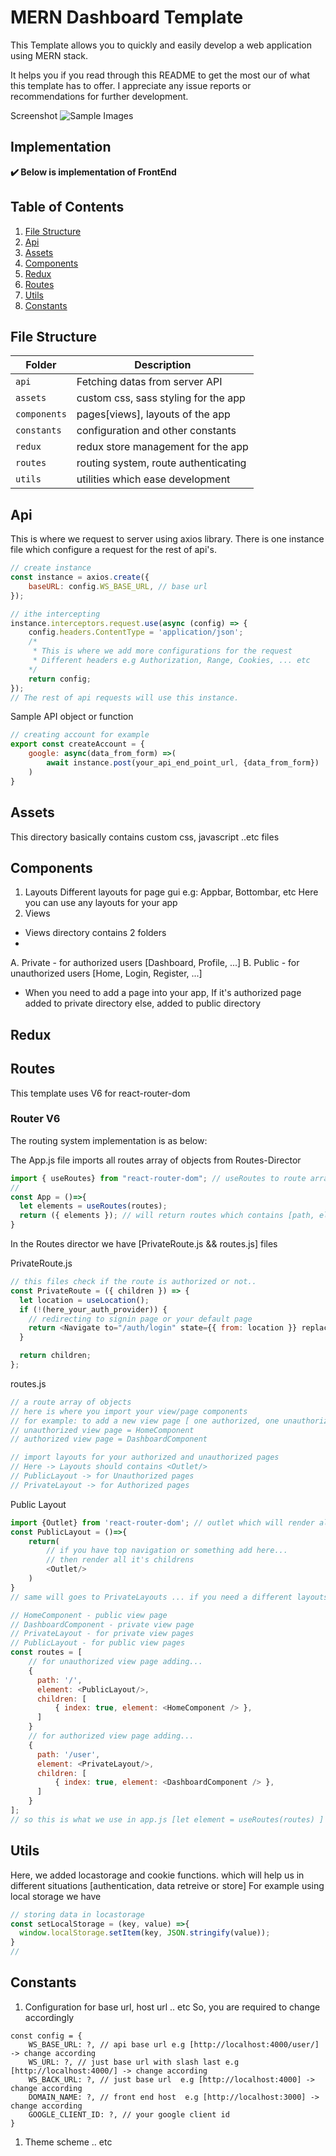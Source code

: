 # MERN Dashboard Template

This Template allows you to quickly and easily develop a web application using MERN stack.

It helps you if you read through this README to get the most our of what this template has to offer. I appreciate any issue reports or recommendations for further development. 

Screenshot
![Sample Images](https://github.com/abriilo/MERN-Dashboard-Template/blob/main/repo-images/p_1.png?raw=true)

## Implementation
**:heavy_check_mark: Below is implementation of FrontEnd**

## Table of Contents
1. [File Structure](#file-structure)
2. [Api](#api)
3. [Assets](#assets)
4. [Components](#components)
5. [Redux](#redux)
6. [Routes](#routes)
7. [Utils](#utils)
8. [Constants](#constants)


## File Structure <a  id="file-structure"></a>
| Folder | Description |
| --- | --- |
| `api` | Fetching datas from server API  |
| `assets` | custom css, sass styling for the app |
| `components` | pages[views], layouts of the app |
| `constants` | configuration and other constants |
| `redux` | redux store management for the app |
| `routes` | routing system, route authenticating |
| `utils` | utilities which ease development |

## Api <a  id="api"></a>
This is where we request to server using axios library.
There is one instance file which configure a request for the rest of api's.

```javascript
// create instance
const instance = axios.create({
    baseURL: config.WS_BASE_URL, // base url 
});

// ithe intercepting
instance.interceptors.request.use(async (config) => {
    config.headers.ContentType = 'application/json';
    /*
     * This is where we add more configurations for the request
     * Different headers e.g Authorization, Range, Cookies, ... etc
    */
    return config;
}); 
// The rest of api requests will use this instance.
```
Sample API object or function
```javascript
// creating account for example
export const createAccount = {
    google: async(data_from_form) =>(
        await instance.post(your_api_end_point_url, {data_from_form})
    )
}
```
## Assets <a  id="assets"></a>
This directory basically contains custom css, javascript ..etc files

## Components <a  id="components"></a>
1. Layouts
Different layouts for page gui
e.g: Appbar, Bottombar, etc
Here you can use any layouts for your app
2. Views
- Views directory contains 2 folders
- 
A. Private - for authorized users [Dashboard, Profile, ...]
B. Public - for unauthorized users [Home, Login, Register, ...]

- When you need to add a page into your app, If it's authorized page added to private directory else, added to public directory

## Redux <a  id="redux"></a>


## Routes <a  id="routes"></a>
This template uses V6 for react-router-dom
### Router V6
The routing system implementation is as below:

The App.js file imports all routes array of objects from Routes-Director
```javascript
import { useRoutes} from "react-router-dom"; // useRoutes to route array of objects
//
const App = ()=>{
  let elements = useRoutes(routes);
  return ({ elements }); // will return routes which contains [path, elements ... etc ]
}
```
In the Routes director we have [PrivateRoute.js && routes.js] files

PrivateRoute.js
```javascript
// this files check if the route is authorized or not..
const PrivateRoute = ({ children }) => {
  let location = useLocation();
  if (!(here_your_auth_provider)) {
    // redirecting to signin page or your default page
    return <Navigate to="/auth/login" state={{ from: location }} replace />;
  }

  return children;
};
```
routes.js 
```javascript
// a route array of objects
// here is where you import your view/page components
// for example: to add a new view page [ one authorized, one unauthorized]
// unauthorized view page = HomeComponent
// authorized view page = DashboardComponent

// import layouts for your authorized and unauthorized pages
// Here -> Layouts should contains <Outlet/>
// PublicLayout -> for Unauthorized pages
// PrivateLayout -> for Authorized pages
```

Public Layout
```javascript
import {Outlet} from 'react-router-dom'; // outlet which will render all it's children elements
const PublicLayout = ()=>{
    return(
        // if you have top navigation or something add here...
        // then render all it's childrens
        <Outlet/>
    )
}
// same will goes to PrivateLayouts ... if you need a different layouts
```

```javascript
// HomeComponent - public view page
// DashboardComponent - private view page
// PrivateLayout - for private view pages
// PublicLayout - for public view pages
const routes = [
    // for unauthorized view page adding...
    {
      path: '/',
      element: <PublicLayout/>,
      children: [
          { index: true, element: <HomeComponent /> },
      ]
    }
    // for authorized view page adding...
    {
      path: '/user',
      element: <PrivateLayout/>,
      children: [
          { index: true, element: <DashboardComponent /> },
      ]
    }
];
// so this is what we use in app.js [let element = useRoutes(routes) ]
```

## Utils <a  id="utils"></a>
Here, we added locastorage and cookie functions.
which will help us in different situations [authentication, data retreive or store]
For example using local storage we have

```javascript
// storing data in locastorage
const setLocalStorage = (key, value) =>{
  window.localStorage.setItem(key, JSON.stringify(value));
}
// 
```

## Constants <a  id="constants"></a>
1. Configuration for base url, host url .. etc
So, you are required to change accordingly

```
const config = {
    WS_BASE_URL: ?, // api base url e.g [http://localhost:4000/user/] -> change according 
    WS_URL: ?, // just base url with slash last e.g [http://localhost:4000/] -> change according 
    WS_BACK_URL: ?, // just base url  e.g [http://localhost:4000] -> change according 
    DOMAIN_NAME: ?, // front end host  e.g [http://localhost:3000] -> change according 
    GOOGLE_CLIENT_ID: ?, // your google client id
}

```
1. Theme scheme .. etc
